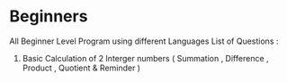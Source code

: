 # Beginners
 All Beginner Level Program using different Languages
List of Questions : 
1. Basic Calculation of 2 Interger numbers ( Summation , Difference , Product , Quotient & Reminder )
